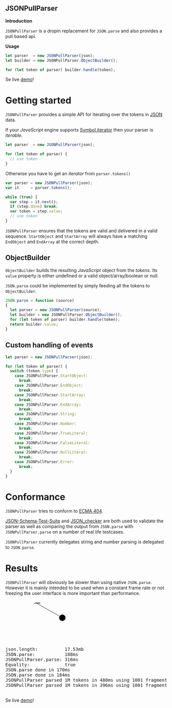 JSONPullParser
--------------

**Introduction**

`JSONPullParser` is a dropin replacement for `JSON.parse` and also provides a
pull based api.

**Usage**

```javascript
let parser  = new JSONPullParser(json);
let builder = new JSONPullParser.ObjectBuilder();

for (let token of parser) builder.handle(token);
```

Se live [demo](http://www.susi.se/json-pull-parser/demo.html)!

# Getting started

`JSONPullParser` provides a simple API for iterating over the tokens in
[JSON](http://www.json.org/) data.

If your *JavaScript* engine supports [Symbol.iterator](https://developer.mozilla.org/en/docs/Web/JavaScript/Reference/Iteration_protocols)
then your parser is *iterable*.

```javascript
let parser  = new JSONPullParser(json);

for (let token of parser) {
  // use token
}
```

Otherwise you have to get an *iterator* from `parser.tokens()`

```javascript
var parser = new JSONPullParser(json);
var it     = parser.tokens();

while (true) {
  var step = it.next();
  if (step.done) break;
  var token = step.value;
  // use token
}
```

`JSONPullParser` ensures that the tokens are valid and delivered in a valid
sequence. `StartObject` and `StartArray` will always have a matching `EndObject`
and `EndArray` at the correct depth.

## ObjectBuilder

`ObjectBuilder` builds the resulting *JavaScript* object from the *tokens*. Its
`value` property is either undefined or a valid object/array/boolean or null.

`JSON.parse` could be implemented by simply feeding all the tokens to
`ObjectBuilder`.

```javascript
JSON.parse = function (source)
{
  let parser = new JSONPullParser(source);
  let builder = new JSONPullParser.ObjectBuilder();
  for (let token of parser) builder.handle(token);
  return builder.value;
}
```

## Custom handling of events

```javascript
let parser = new JSONPullParser(json);

for (let token of parser) {
  switch (token.type) {
    case JSONPullParser.StartObject:
      break;
    case JSONPullParser.EndObject:
      break;
    case JSONPullParser.StartArray:
      break;
    case JSONPullParser.EndArray:
      break;
    case JSONPullParser.String:
      break;
    case JSONPullParser.Number:
      break;
    case JSONPullParser.TrueLiteral:
      break;
    case JSONPullParser.FalseLiteral:
      break;
    case JSONPullParser.NullLiteral:
      break;
    case JSONPullParser.Error:
      break;
  }
}

```

# Conformance

`JSONPullParser` tries to conform to [ECMA 404](http://www.json.org).

[JSON-Schema-Test-Suite](https://github.com/json-schema-org/JSON-Schema-Test-Suite)
and [JSON_checker](http://www.json.org/JSON_checker/) are both used to validate
the parser as well as comparing the output from `JSON.parse` with
`JSONPullParser.parse` on a number of real life testcases.

`JSONPullParser` currently delegates string and number parsing is delegated to
`JSON.parse`.

# Results

`JSONPullParser` will obviously be slower than using native `JSON.parse`.
However it is mainly intended to be used when a constant frame rate or not
freezing the user interface is more important than performance.

<div>
  <svg version="1.1"
       baseProfile="full"
       width="200"
       height="130"
       viewBox="0 0 200 130"
       xmlns="http://www.w3.org/2000/svg">
    <path d="M89,9 h4 l4,-4 l-4,4 h4 l4,-4 l-4,4 h4 l4,-4 l-4,4 h4 l4,-4 l-4,4 h4" stroke="black"/>
    <path d="M99,9 L100,10 L101,9 z" stroke="black" fill="black"/>
    <line x1="100" y1="10" x2="178" y2="54" stroke="black" fill="black"/>
    <circle cx="178" cy="54" r="10" stroke="none" fill="black"/>
  </svg>
  <pre>
json.length:          17.53mb
JSON.parse:           188ms
JSONPullParser.parse: 316ms
Equality:             true
JSON.parse done in 170ms
JSON.parse done in 184ms
JSONPullParser parsed 1M tokens in 480ms using 1001 fragments
JSONPullParser parsed 1M tokens in 396ms using 1001 fragments
  </pre>
</div>

Se live [demo](http://www.susi.se/json-pull-parser/demo.html)!
